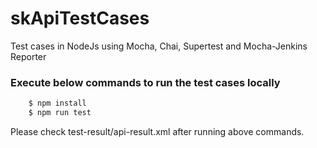 # skApiTestCases

Test cases in NodeJs using Mocha, Chai, Supertest and Mocha-Jenkins Reporter

### Execute below commands to run the test cases locally

```bash
    $ npm install
    $ npm run test
```

Please check test-result/api-result.xml after running above commands.
